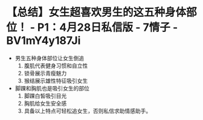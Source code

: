 # 【总结】女生超喜欢男生的这五种身体部位！ - P1：4月28日私信版 - 7情子 - BV1mY4y187Ji

-   男生五种身体部位让女生倒追
    1.  腹肌代表健身习惯和自立性
    2.  锁骨展示青瘦魅力
    3.  猴结展示雄性特征吸引女生
-   脚踝和胸肌也是吸引女生的部位
    1.  脚踝白皙吸引目光
    2.  胸肌给女生安全感
    3.  具备以上特点可轻松追女生，否则私信求助情感助手。